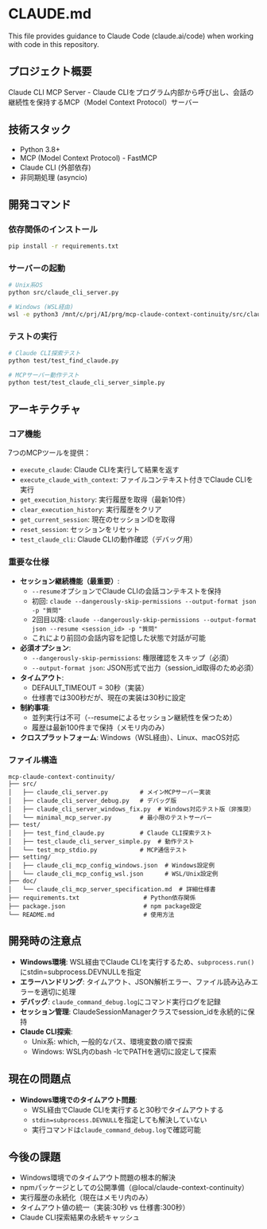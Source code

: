 # CLAUDE.md

This file provides guidance to Claude Code (claude.ai/code) when working with code in this repository.

## プロジェクト概要
Claude CLI MCP Server - Claude CLIをプログラム内部から呼び出し、会話の継続性を保持するMCP（Model Context Protocol）サーバー

## 技術スタック
- Python 3.8+
- MCP (Model Context Protocol) - FastMCP
- Claude CLI (外部依存)
- 非同期処理 (asyncio)

## 開発コマンド

### 依存関係のインストール
```bash
pip install -r requirements.txt
```

### サーバーの起動
```bash
# Unix系OS
python src/claude_cli_server.py

# Windows (WSL経由)
wsl -e python3 /mnt/c/prj/AI/prg/mcp-claude-context-continuity/src/claude_cli_server.py
```

### テストの実行
```bash
# Claude CLI探索テスト
python test/test_find_claude.py

# MCPサーバー動作テスト
python test/test_claude_cli_server_simple.py
```

## アーキテクチャ

### コア機能
7つのMCPツールを提供：
- `execute_claude`: Claude CLIを実行して結果を返す
- `execute_claude_with_context`: ファイルコンテキスト付きでClaude CLIを実行
- `get_execution_history`: 実行履歴を取得（最新10件）
- `clear_execution_history`: 実行履歴をクリア
- `get_current_session`: 現在のセッションIDを取得
- `reset_session`: セッションをリセット
- `test_claude_cli`: Claude CLIの動作確認（デバッグ用）

### 重要な仕様
- **セッション継続機能（最重要）**: 
  - `--resume`オプションでClaude CLIの会話コンテキストを保持
  - 初回: `claude --dangerously-skip-permissions --output-format json -p "質問"`
  - 2回目以降: `claude --dangerously-skip-permissions --output-format json --resume <session_id> -p "質問"`
  - これにより前回の会話内容を記憶した状態で対話が可能
- **必須オプション**: 
  - `--dangerously-skip-permissions`: 権限確認をスキップ（必須）
  - `--output-format json`: JSON形式で出力（session_id取得のため必須）
- **タイムアウト**: 
  - DEFAULT_TIMEOUT = 30秒（実装）
  - 仕様書では300秒だが、現在の実装は30秒に設定
- **制約事項**:
  - 並列実行は不可（--resumeによるセッション継続性を保つため）
  - 履歴は最新100件まで保持（メモリ内のみ）
- **クロスプラットフォーム**: Windows（WSL経由）、Linux、macOS対応

### ファイル構造
```
mcp-claude-context-continuity/
├── src/
│   ├── claude_cli_server.py         # メインMCPサーバー実装
│   ├── claude_cli_server_debug.py   # デバッグ版
│   ├── claude_cli_server_windows_fix.py  # Windows対応テスト版（非推奨）
│   └── minimal_mcp_server.py        # 最小限のテストサーバー
├── test/
│   ├── test_find_claude.py          # Claude CLI探索テスト
│   ├── test_claude_cli_server_simple.py  # 動作テスト
│   └── test_mcp_stdio.py            # MCP通信テスト
├── setting/
│   ├── claude_cli_mcp_config_windows.json  # Windows設定例
│   └── claude_cli_mcp_config_wsl.json      # WSL/Unix設定例
├── doc/
│   └── claude_cli_mcp_server_specification.md  # 詳細仕様書
├── requirements.txt                  # Python依存関係
├── package.json                      # npm package設定
└── README.md                         # 使用方法
```

## 開発時の注意点
- **Windows環境**: WSL経由でClaude CLIを実行するため、`subprocess.run()`にstdin=subprocess.DEVNULLを指定
- **エラーハンドリング**: タイムアウト、JSON解析エラー、ファイル読み込みエラーを適切に処理
- **デバッグ**: `claude_command_debug.log`にコマンド実行ログを記録
- **セッション管理**: ClaudeSessionManagerクラスでsession_idを永続的に保持
- **Claude CLI探索**: 
  - Unix系: which, 一般的なパス、環境変数の順で探索
  - Windows: WSL内のbash -lcでPATHを適切に設定して探索

## 現在の問題点
- **Windows環境でのタイムアウト問題**: 
  - WSL経由でClaude CLIを実行すると30秒でタイムアウトする
  - `stdin=subprocess.DEVNULL`を指定しても解決していない
  - 実行コマンドは`claude_command_debug.log`で確認可能

## 今後の課題
- Windows環境でのタイムアウト問題の根本的解決
- npmパッケージとしての公開準備（@local/claude-context-continuity）
- 実行履歴の永続化（現在はメモリ内のみ）
- タイムアウト値の統一（実装:30秒 vs 仕様書:300秒）
- Claude CLI探索結果の永続キャッシュ